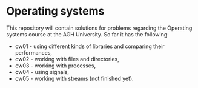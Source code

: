 # Operating systems

This repository will contain solutions for problems regarding the Operating systems course at the AGH University.
So far it has the following:
* cw01 - using different kinds of libraries and comparing their performances,
* cw02 - working with files and directories,
* cw03 - working with processes,
* cw04 - using signals,
* cw05 - working with streams (not finished yet).
